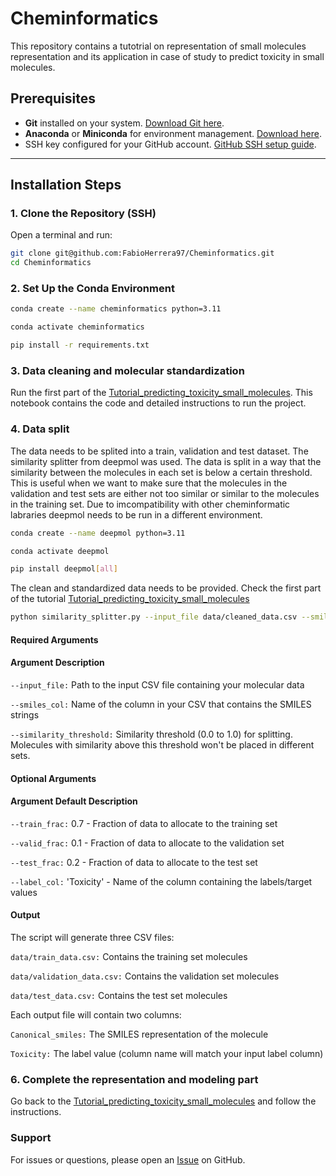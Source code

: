 # Cheminformatics

This repository contains a tutotrial on representation of small molecules representation and its application in case of study to predict toxicity in small molecules.

## Prerequisites
- **Git** installed on your system. [Download Git here](https://git-scm.com/downloads).
- **Anaconda** or **Miniconda** for environment management. [Download here](https://docs.conda.io/en/latest/miniconda.html).
- SSH key configured for your GitHub account. [GitHub SSH setup guide](https://docs.github.com/en/authentication/connecting-to-github-with-ssh).

---

## Installation Steps

### 1. Clone the Repository (SSH)
Open a terminal and run:
```bash
git clone git@github.com:FabioHerrera97/Cheminformatics.git
cd Cheminformatics
```
### 2. Set Up the Conda Environment

```bash
conda create --name cheminformatics python=3.11

conda activate cheminformatics

pip install -r requirements.txt
```

### 3. Data cleaning and molecular standardization

Run the first part of the [Tutorial_predicting_toxicity_small_molecules](https://github.com/FabioHerrera97/Cheminformatics/blob/main/Tutorial_predicting_toxicity_small_molecules.ipynb). This notebook contains the code and detailed instructions to run the project.

### 4. Data split
The data needs to be splited into a train, validation and test dataset. The similarity splitter from deepmol was used. The data is split in a way that the similarity between the molecules in each set is below a certain threshold. This is useful when we want to make sure that the molecules in the validation and test sets are either not too similar or similar to the molecules in the training set. Due to imcompatibility with other cheminformatic labraries deepmol needs to be run in a different environment. 

```bash
conda create --name deepmol python=3.11

conda activate deepmol

pip install deepmol[all]
```

The clean and standardized data needs to be provided. Check the first part of the tutorial [Tutorial_predicting_toxicity_small_molecules](https://github.com/FabioHerrera97/Cheminformatics/blob/main/Tutorial_predicting_toxicity_small_molecules.ipynb)

```bash
python similarity_splitter.py --input_file data/cleaned_data.csv --smiles_col Canonical_smiles --similarity_threshold 0.7
```
#### Required Arguments

#### Argument	Description

```--input_file:```	  Path to the input CSV file containing your molecular data

```--smiles_col:```	  Name of the column in your CSV that contains the SMILES strings

```--similarity_threshold:```	  Similarity threshold (0.0 to 1.0) for splitting. Molecules with similarity above this threshold won't be placed in different sets.

#### Optional Arguments

#### Argument	Default	Description

```--train_frac:```	  0.7	- Fraction of data to allocate to the training set

```--valid_frac:```	  0.1	- Fraction of data to allocate to the validation set

```--test_frac:```	  0.2	- Fraction of data to allocate to the test set

```--label_col:```	'Toxicity' - Name of the column containing the labels/target values

#### Output

The script will generate three CSV files:


```data/train_data.csv:```	  Contains the training set molecules

```data/validation_data.csv:```	  Contains the validation set molecules

```data/test_data.csv:```	  Contains the test set molecules

Each output file will contain two columns:

```Canonical_smiles:```	  The SMILES representation of the molecule

```Toxicity:```	  The label value (column name will match your input label column)

### 6. Complete the representation and modeling part

Go back to the [Tutorial_predicting_toxicity_small_molecules](https://github.com/FabioHerrera97/Cheminformatics/blob/main/Tutorial_predicting_toxicity_small_molecules.ipynb) and follow the instructions.

### Support

For issues or questions, please open an [Issue](https://github.com/FabioHerrera97/Cheminformatics/issues) on GitHub.
